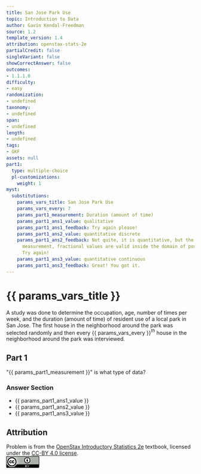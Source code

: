 ```yaml
---
title: San Jose Park Use
topic: Introduction to Data
author: Gavin Kendal-Freedman
source: 1.2
template_version: 1.4
attribution: openstax-stats-2e
partialCredit: false
singleVariant: false
showCorrectAnswer: false
outcomes:
- 1.1.1.0
difficulty:
- easy
randomization:
- undefined
taxonomy:
- undefined
span:
- undefined
length:
- undefined
tags:
- GKF
assets: null
part1:
  type: multiple-choice
  pl-customizations:
    weight: 1
myst:
  substitutions:
    params_vars_title: San Jose Park Use
    params_vars_every: 7
    params_part1_measurement: Duration (amount of time)
    params_part1_ans1_value: qualitative
    params_part1_ans1_feedback: Try again please!
    params_part1_ans2_value: quantitative discrete
    params_part1_ans2_feedback: Not quite, it is quantitative, but the this is a continuous
      measurement, fractional values are valid inside the domain of possible values.
      Try again!
    params_part1_ans3_value: quantitative continuous
    params_part1_ans3_feedback: Great! You got it.
---
```

# {{ params_vars_title }}
A study was done to determine the occupation, age, number of times per week, and the duration (amount of time) of resident use of a local park in San Jose. The first house in the neighborhood around the park was selected randomly and then every {{ params_vars_every }}$^{th}$ house in the neighborhood around the park was interviewed.

## Part 1

"{{ params_part1_measurement }}" is what type of data?

### Answer Section

- {{ params_part1_ans1_value }}
- {{ params_part1_ans2_value }}
- {{ params_part1_ans3_value }}

## Attribution

Problem is from the [OpenStax Introductory Statistics 2e](https://openstax.org/books/introductory-statistics-2e) textbook, licensed under the [CC-BY 4.0 license](https://creativecommons.org/licenses/by/4.0/).<br>![Image representing the Creative Commons 4.0 BY license.](https://raw.githubusercontent.com/firasm/bits/master/by.png)